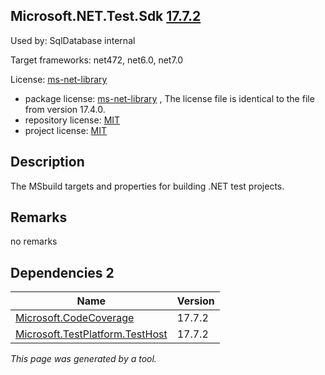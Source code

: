 Microsoft.NET.Test.Sdk [17.7.2](https://www.nuget.org/packages/Microsoft.NET.Test.Sdk/17.7.2)
--------------------

Used by: SqlDatabase internal

Target frameworks: net472, net6.0, net7.0

License: [ms-net-library](../../../../licenses/ms-net-library) 

- package license: [ms-net-library]() , The license file is identical to the file from version 17.4.0.
- repository license: [MIT](https://github.com/microsoft/vstest) 
- project license: [MIT](https://github.com/microsoft/vstest) 

Description
-----------
The MSbuild targets and properties for building .NET test projects.

Remarks
-----------
no remarks


Dependencies 2
-----------

|Name|Version|
|----------|:----|
|[Microsoft.CodeCoverage](../../../../packages/nuget.org/microsoft.codecoverage/17.7.2)|17.7.2|
|[Microsoft.TestPlatform.TestHost](../../../../packages/nuget.org/microsoft.testplatform.testhost/17.7.2)|17.7.2|

*This page was generated by a tool.*